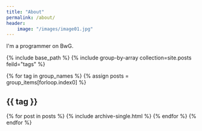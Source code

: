 ```yaml
---
title: "About"
permalink: /about/
header:
	image: "/images/image01.jpg"
---
```


I'm a programmer on BwG.

{% include base_path %}
{% include group-by-array collection=site.posts feild="tags" %}

{% for tag in group_names %}
	{% assign posts = group_items[forloop.index0] %}
	<h2 id="{{ tag | slugify }}" class="archive__subtitle">{{ tag }}</h2>
	{% for post in posts %}
		{% include archive-single.html %}
	{% endfor %}
{% endfor %}